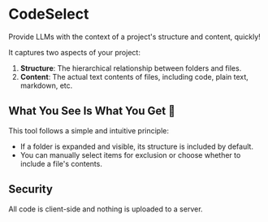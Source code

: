 # CodeSelect
Provide LLMs with the context of a project's structure and content, quickly!

It captures two aspects of your project:
1. **Structure**: The hierarchical relationship between folders and files.
2. **Content**: The actual text contents of files, including code, plain text, markdown, etc.

## What You See Is What You Get 👀
This tool follows a simple and intuitive principle:

- If a folder is expanded and visible, its structure is included by default.
- You can manually select items for exclusion or choose whether to include a file's contents.

## Security
All code is client-side and nothing is uploaded to a server.

